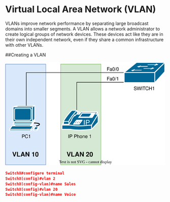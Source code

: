 # Virtual Local Area Network (VLAN)

VLANs improve network performance by separating large broadcast domains into smaller segments. A VLAN allows a network administrator to create logical groups of network devices. These devices act like they are in their own independent network, even if they share a common infrastructure with other VLANs.

##Creating a VLAN

![Creating a VLAN](https://raw.githubusercontent.com/deliawolf/VLAN/4eca22d44b9729bf6948970b50cdd0af756e273a/1.Create%20VLAN.svg)
```json
SwitchX#configure terminal   
SwitchX(config)#vlan 2   
SwitchX(config-vlan)#name Sales
SwitchX(config)#vlan 20   
SwitchX(config-vlan)#name Voice
```
